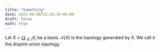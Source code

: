 ```yaml
---
title: "Something"
date: 2023-09-08T22:34:19-05:00
draft: false
math: true
---
```


Let $X=\coprod_{i\in I}X_i$ be a basis. $\mathcal{T}(X)$ is the topology generated by $X$. We call it the disjoint union topology.
